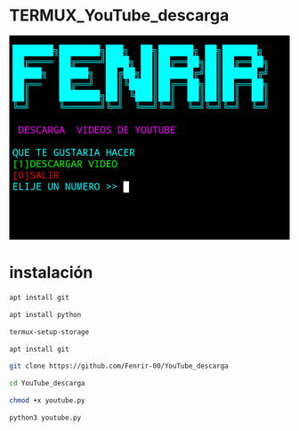 # TERMUX_YouTube_descarga
![Screenshot](youtube.png)

# instalación
```bash
apt install git
```
```bash
apt install python
```
```bash
termux-setup-storage
```
```bash
apt install git
```
```bash
git clone https://github.com/Fenrir-00/YouTube_descarga
```
```bash
cd YouTube_descarga
```
```bash
chmod +x youtube.py
```
```bash
python3 youtube.py
```
